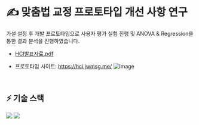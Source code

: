 # ✍ 맞춤법 교정 프로토타입 개선 사항 연구
가설 설정 후 개발 프로토타입으로 사용자 평가 실험 진행 및 ANOVA & Regression을 통한 결과 분석을 진행하였습니다.

- [HCI발표자료.pdf](https://github.com/kimdayeon37/HCI_Prototype/files/13291456/HCI.pdf)

- 프로토타입 사이트: https://hci.jwmsg.me/
![image](https://github.com/kimdayeon37/HCI_Prototype/assets/93921784/2ef051bc-c34c-4a1a-8e48-cb2505a2c1a2)

<br/>

## ⚡ 기술 스택 
<img src="https://img.shields.io/badge/r-276DC3?style=for-the-badge&logo=r&logoColor=white"> <img src="https://img.shields.io/badge/vue-4FC08D?style=for-the-badge&logo=vue&logoColor=white">


